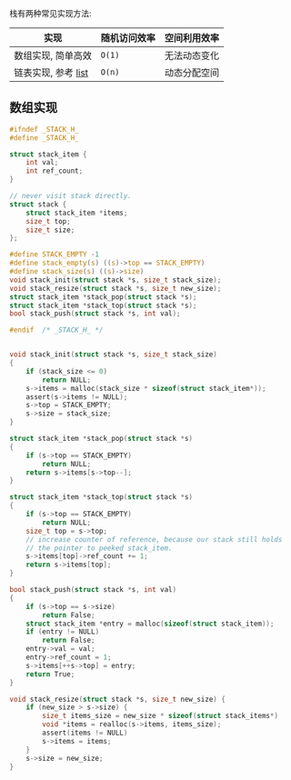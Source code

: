 栈有两种常见实现方法:

| 实现                                         | 随机访问效率 | 空间利用效率 |
| -------------------------------------------- | ------------ | ------------ |
| 数组实现, 简单高效                           | `O(1)`       | 无法动态变化 |
| 链表实现, 参考 [list](linked%20list/list.md) | `O(n)`       | 动态分配空间             |

## 数组实现

```c
#ifndef _STACK_H_
#define _STACK_H_

struct stack_item {
	int val;
	int ref_count;
} 

// never visit stack directly.
struct stack {
	struct stack_item *items;
	size_t top;
	size_t size;
};

#define STACK_EMPTY -1
#define stack_empty(s) ((s)->top == STACK_EMPTY)
#define stack_size(s) ((s)->size)
void stack_init(struct stack *s, size_t stack_size);
void stack_resize(struct stack *s, size_t new_size);
struct stack_item *stack_pop(struct stack *s);
struct stack_item *stack_top(struct stack *s);
bool stack_push(struct stack *s, int val);

#endif  /* _STACK_H_ */


void stack_init(struct stack *s, size_t stack_size)
{
	if (stack_size <= 0)
		return NULL;
	s->items = malloc(stack_size * sizeof(struct stack_item*));	
	assert(s->items != NULL);
	s->top = STACK_EMPTY;
	s->size = stack_size;
}

struct stack_item *stack_pop(struct stack *s) 
{
	if (s->top == STACK_EMPTY)
		return NULL;
	return s->items[s->top--];
}

struct stack_item *stack_top(struct stack *s)
{
	if (s->top == STACK_EMPTY)
		return NULL;
	size_t top = s->top;
	// increase counter of reference, because our stack still holds 
	// the pointer to peeked stack_item.
	s->items[top]->ref_count += 1;
	return s->items[top];
}

bool stack_push(struct stack *s, int val) 
{
	if (s->top == s->size)
		return False;
	struct stack_item *entry = malloc(sizeof(struct stack_item));
	if (entry != NULL)
		return False;
	entry->val = val;
	entry->ref_count = 1;
	s->items[++s->top] = entry;
	return True;
}

void stack_resize(struct stack *s, size_t new_size) {
	if (new_size > s->size) {
		size_t items_size = new_size * sizeof(struct stack_items*)
		void *items = realloc(s->items, items_size); 
		assert(items != NULL)
		s->items = items;
	}
	s->size = new_size;
}
```

